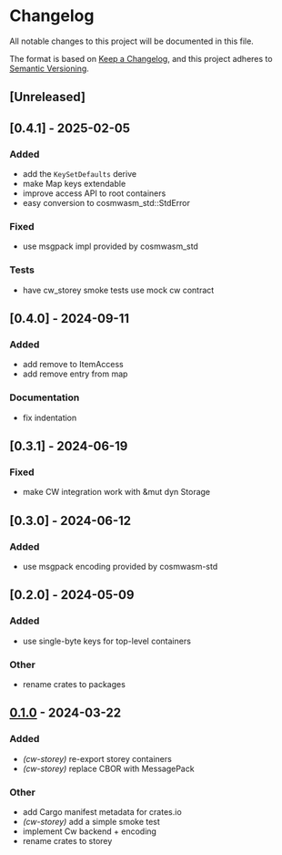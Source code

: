 # Changelog

All notable changes to this project will be documented in this file.

The format is based on [Keep a Changelog](https://keepachangelog.com/en/1.0.0/),
and this project adheres to [Semantic Versioning](https://semver.org/spec/v2.0.0.html).

## [Unreleased]
## [0.4.1] - 2025-02-05


### Added
- add the `KeySetDefaults` derive
- make Map keys extendable
- improve access API to root containers
- easy conversion to cosmwasm_std::StdError

### Fixed
- use msgpack impl provided by cosmwasm_std

### Tests
- have cw_storey smoke tests use mock cw contract

## [0.4.0] - 2024-09-11

### Added

- add remove to ItemAccess
- add remove entry from map

### Documentation

- fix indentation

## [0.3.1] - 2024-06-19

### Fixed

- make CW integration work with &mut dyn Storage

## [0.3.0] - 2024-06-12

### Added

- use msgpack encoding provided by cosmwasm-std

## [0.2.0] - 2024-05-09

### Added

- use single-byte keys for top-level containers

### Other

- rename crates to packages

## [0.1.0](https://github.com/CosmWasm/storey/releases/tag/cw-storey-v0.1.0) - 2024-03-22

### Added

- _(cw-storey)_ re-export storey containers
- _(cw-storey)_ replace CBOR with MessagePack

### Other

- add Cargo manifest metadata for crates.io
- _(cw-storey)_ add a simple smoke test
- implement Cw backend + encoding
- rename crates to storey
